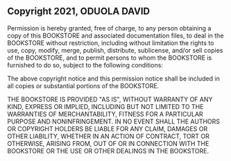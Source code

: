 ## Copyright 2021, ODUOLA DAVID


Permission is hereby granted, free of charge, to any person obtaining a copy of this BOOKSTORE and associated documentation files, to deal in the BOOKSTORE without restriction, including without limitation the rights to use, copy, modify, merge, publish, distribute, sublicense, and/or sell copies of the BOOKSTORE, and to permit persons to whom the BOOKSTORE is furnished to do so, subject to the following conditions:

The above copyright notice and this permission notice shall be included in all copies or substantial portions of the BOOKSTORE.

THE BOOKSTORE IS PROVIDED "AS IS", WITHOUT WARRANTY OF ANY KIND, EXPRESS OR IMPLIED, INCLUDING BUT NOT LIMITED TO THE WARRANTIES OF MERCHANTABILITY, FITNESS FOR A PARTICULAR PURPOSE AND NONINFRINGEMENT. IN NO EVENT SHALL THE AUTHORS OR COPYRIGHT HOLDERS BE LIABLE FOR ANY CLAIM, DAMAGES OR OTHER LIABILITY, WHETHER IN AN ACTION OF CONTRACT, TORT OR OTHERWISE, ARISING FROM, OUT OF OR IN CONNECTION WITH THE BOOKSTORE OR THE USE OR OTHER DEALINGS IN THE BOOKSTORE.

